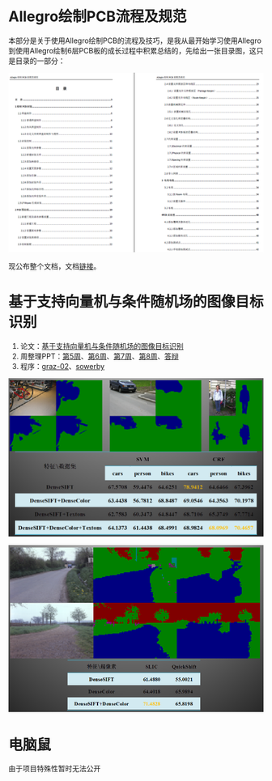 
# Allegro绘制PCB流程及规范

本部分是关于使用Allegro绘制PCB的流程及技巧，是我从最开始学习使用Allegro到使用Allegro绘制6层PCB板的成长过程中积累总结的，先给出一张目录图，这只是目录的一部分：

<img src="./images/root_images/PCB_Guide.png">

现公布整个文档，文档[链接](enclosure/PCB设计参考资料/Allegro绘制PCB流程及规范.pdf)。

# 基于支持向量机与条件随机场的图像目标识别

1. 论文：[基于支持向量机与条件随机场的图像目标识别](./projects/基于支持向量机与条件随机场的图像目标识别/基于支持向量机与条件随机场的图像目标识别-正文.pdf)
2. 周整理PPT：[第5周](./projects/基于支持向量机与条件随机场的图像目标识别/毕设第5周.pptx)、[第6周](./projects/基于支持向量机与条件随机场的图像目标识别/毕设第6周.pptx)、[第7周](./projects/基于支持向量机与条件随机场的图像目标识别/毕设第7周.pptx)、[第8周](./projects/基于支持向量机与条件随机场的图像目标识别/毕设第8周.pptx)、[答辩](./projects/基于支持向量机与条件随机场的图像目标识别/毕业设计结业报告-20130612.pptx)
3. 程序：[graz-02](./projects/基于支持向量机与条件随机场的图像目标识别/zx_sprec-13.06.12-rel.tar.gz)、[sowerby](./projects/基于支持向量机与条件随机场的图像目标识别/zx_sprec-sowerby.tar.gz)

![图：graz-02数据库测试结果，依次为原图(左上)、GroundTruth(右上)、SVM结果(左下)，CRF平滑结果(右下)](./projects/基于支持向量机与条件随机场的图像目标识别/graz-02.png)

![图：sowerby数据库测试结果，依次为原图(左)、GroundTruth(中)，CRF平滑结果(右)](./projects/基于支持向量机与条件随机场的图像目标识别/sowerby.png)

# 电脑鼠

由于项目特殊性暂时无法公开


